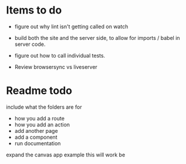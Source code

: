 # Items to do

* figure out why lint isn't getting called on watch

* build both the site and the server side, to allow for imports / babel in server code.

* figure out how to call individual tests.

* Review browsersync vs liveserver

# Readme todo

include what the folders are for

* how you add a route
* how you add an action
* add another page
* add a component
* run documentation

expand the canvas app example
this will work be